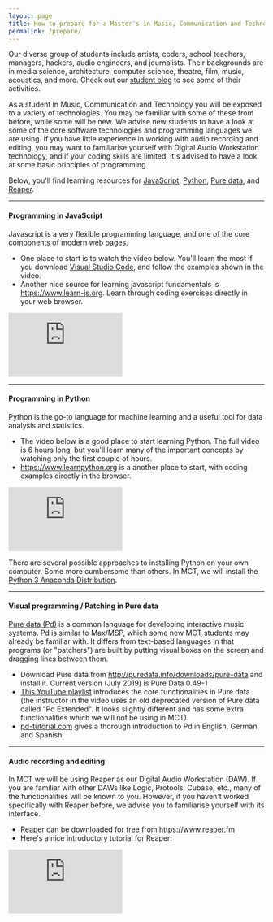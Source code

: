 ```yaml
---
layout: page
title: How to prepare for a Master's in Music, Communication and Technology
permalink: /prepare/
---
```


Our diverse group of students include artists, coders, school teachers, managers, hackers, audio engineers, and journalists. Their backgrounds are in media science, architecture, computer science, theatre, film, music, acoustics, and more. Check out our <a href="https://mct-master.github.io">student blog</a> to see some of their activities.

As a student in Music, Communication and Technology you will be exposed to a variety of technologies. You may be familiar with some of these from before, while some will be new. We advise new students to have a look at some of the core software technologies and programming languages we are using. If you have little experience in working with audio recording and editing, you may want to familiarise yourself with Digital Audio Workstation technology, and if your coding skills are limited, it's advised to have a look at some basic principles of programming.

Below, you'll find learning resources for <a href="#JavaScript">JavaScript</a>, <a href="#Python">Python</a>, <a href="#PureData">Pure data</a>, and <a href="#Reaper">Reaper</a>.

<hr />

<h4 id="JavaScript">Programming in JavaScript</h4>

Javascript is a very flexible programming language, and one of the core components of modern web pages.

* One place to start is to watch the video below. You'll learn the most if you download <a href="https://code.visualstudio.com">Visual Studio Code</a>, and follow the examples shown in the video.
* Another nice source for learning javascript fundamentals is <a href="https://www.learn-js.org">https://www.learn-js.org</a>. Learn through coding exercises directly in your web browser.

<iframe width="224" height="126" src="https://www.youtube.com/embed/W6NZfCO5SIk" frameborder="0" allow="picture-in-picture" allowfullscreen></iframe>

<hr />

<h4 id="Python">Programming in Python</h4>

Python is the go-to language for machine learning and a useful tool for data analysis and statistics.

* The video below is a good place to start learning Python. The full video is 6 hours long, but you'll learn many of the important concepts by watching only the first couple of hours.
* <a href="https://www.learnpython.org">https://www.learnpython.org</a> is a another place to start, with coding examples directly in the browser.


<iframe width="224" height="126" src="https://www.youtube.com/embed/_uQrJ0TkZlc" frameborder="0" allow="picture-in-picture" allowfullscreen></iframe>

There are several possible approaches to installing Python on your own computer. Some more cumbersome than others. In MCT, we will install the <a href="https://www.anaconda.com/distribution/#download-section">Python 3 Anaconda Distribution</a>.

<hr />

<h4 id="PureData">Visual programming / Patching in Pure data</h4>

<a href="http://puredata.info">Pure data (Pd)</a> is a common language for developing interactive music systems. Pd is similar to Max/MSP, which some new MCT students may already be familiar with. It differs from text-based languages in that programs (or "patchers") are built by putting visual boxes on the screen and dragging lines between them.


* Download Pure data from <a href="http://puredata.info/downloads/pure-data">http://puredata.info/downloads/pure-data</a> and install it. Current version (July 2019) is Pure Data 0.49-1
* <a class=" inline_disabled" href="https://www.youtube.com/watch?v=bEIHc0pyavA&amp;list=PLQWNymftFhNXhlfNFiWBUUwYClQJQjVOI&amp;index=2">This YouTube playlist</a> introduces the core functionalities in Pure data. (the instructor in the video uses an old deprecated version of Pure data called "Pd Extended". It looks slightly different and has some extra functionalities which we will not be using in MCT).
* <a href="http://www.pd-tutorial.com">pd-tutorial.com</a> gives a thorough introduction to Pd in English, German and Spanish.


<hr />

<h4 id="Reaper">Audio recording and editing</h4>

In MCT we will be using Reaper as our Digital Audio Workstation (DAW). If you are familiar with other DAWs like Logic, Protools, Cubase, etc., many of the functionalities will be known to you. However, if you haven't worked specifically with Reaper before, we advise you to familiarise yourself with its interface.

* Reaper can be downloaded for free from <a href="https://www.reaper.fm">https://www.reaper.fm</a>
* Here's a nice introductory tutorial for Reaper:
<iframe width="224" height="126" src="https://www.youtube.com/embed/0AXRerY1mf4" frameborder="0" allow="picture-in-picture" allowfullscreen></iframe>

	


<!--

Documentation on Jekyll and template:

This is the base Jekyll theme. You can find out more info about customizing your Jekyll theme, as well as basic Jekyll usage documentation at [jekyllrb.com](https://jekyllrb.com/)

You can find the source code for Minima at GitHub:
[jekyll][jekyll-organization] /
[minima](https://github.com/jekyll/minima)

You can find the source code for Jekyll at GitHub:
[jekyll][jekyll-organization] /
[jekyll](https://github.com/jekyll/jekyll)


[jekyll-organization]: https://github.com/jekyll

-->
